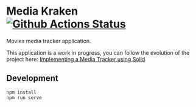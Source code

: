 # Media Kraken [![Github Actions Status](https://github.com/noeldemartin/media-kraken/workflows/Testing/badge.svg)](https://github.com/noeldemartin/media-kraken/actions)

Movies media tracker application.

This application is a work in progress, you can follow the evolution of the project here: [Implementing a Media Tracker using Solid](https://noeldemartin.com/tasks/implementing-a-media-tracker-using-solid)

## Development
```
npm install
npm run serve
```

